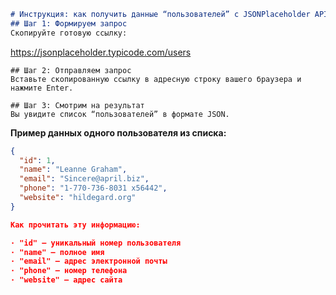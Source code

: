 ```markdown
# Инструкция: как получить данные “пользователей” с JSONPlaceholder API
## Шаг 1: Формируем запрос
Скопируйте готовую ссылку:

```
https://jsonplaceholder.typicode.com/users

```
## Шаг 2: Отправляем запрос
Вставьте скопированную ссылку в адресную строку вашего браузера и нажмите Enter.

## Шаг 3: Смотрим на результат
Вы увидите список “пользователей” в формате JSON.

```

**Пример данных одного пользователя из списка:**
```json
{
  "id": 1,
  "name": "Leanne Graham",
  "email": "Sincere@april.biz",
  "phone": "1-770-736-8031 x56442",
  "website": "hildegard.org"
}

Как прочитать эту информацию:

· "id" — уникальный номер пользователя
· "name" — полное имя
· "email" — адрес электронной почты
· "phone" — номер телефона
· "website" — адрес сайта

```
